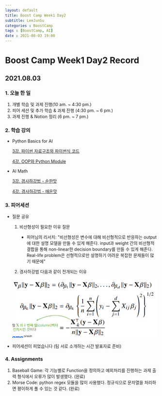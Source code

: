 ```yaml
---
layout: default
title: Boost Camp Week1 Day2
subtitle: LeeJunSu
categories : BoostCamp
tags : [BoostCamp, AI]
date : 2021-08-03 19:00
---
```

# Boost Camp Week1 Day2 Record
## 2021.08.03

### 1. 오늘 한 일

1. 개별 학습 및 과제 진행(10 am. ~ 4:30 pm.)
2. 피어 세션 및 추가 학습 & 과제 진행 (4:30 pm. ~ 6 pm.)
3. 과제 진행 & Notion 정리  (6 pm. ~ 7 pm.)

### 2. 학습 강의

- Python Basics for AI

    [3강. 파이썬 자료구조와 파이썬식 코드](https://www.notion.so/3-2cdf4b56f174494ab23aea88ad1357ea)

    [4강. OOP와 Python Module](https://www.notion.so/4-OOP-Python-Module-b195a4bac92645869afbe1463bc0843a)

- AI Math

    [3강. 경사하강법 - 순한맛](https://www.notion.so/3-9dd07d2cd64e4d4daad5069981ad33f3)

    [4강. 경사하강법 - 매운맛](https://www.notion.so/4-8d939b7e678b4028adc1ba685bdf7ed0)

### 3. 피어세션

- 질문 공유
    1. 비선형성이 필요한 이유 질문
        - 피어님의 리서치: 
        "비선형성은 변수에 대해 비선형적으로 반응하는 output에 대한 설명 모델을 만들 수 있게 해준다.
        input과 weight 간의 비선형적 결합을 통해 non-linear한 decision boundary를 만들 수 있게 해준다.
        Real-life problem은 선형적으로만 설명하기 어려운 복잡한 문제들이 많기 때문에"

    2. 경사하강법 다음과 같이 전개되는 이유

    ![Figure 1](..\assets\images\postImage\Week1_Day2_01.png)

- 피어세션이 피었습니다 (팀 서로 소개하는 시간 발표자료 준비)

### 4. Assignments

1. Baseball Game: 각 기능별로 Function을 정의하고 예외처리를 진행하는 과제 출력 형식에서 오류가 많이 발생했다. (완료)
2. Morse Code: python regex 모듈을 많이 사용했다. 정규식으로 문자열을 처리하면 평이하게 풀 수 있는 것 같다. (완료)